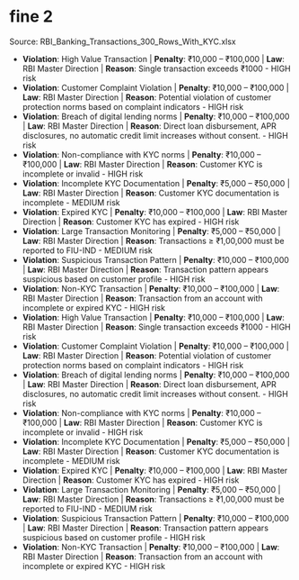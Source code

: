 # fine 2

Source: RBI_Banking_Transactions_300_Rows_With_KYC.xlsx

- **Violation**: High Value Transaction | **Penalty**: ₹10,000 – ₹100,000 | **Law**: RBI Master Direction | **Reason**: Single transaction exceeds ₹1000 - HIGH risk
- **Violation**: Customer Complaint Violation | **Penalty**: ₹10,000 – ₹100,000 | **Law**: RBI Master Direction | **Reason**: Potential violation of customer protection norms based on complaint indicators - HIGH risk
- **Violation**: Breach of digital lending norms | **Penalty**: ₹10,000 – ₹100,000 | **Law**: RBI Master Direction | **Reason**: Direct loan disbursement, APR disclosures, no automatic credit limit increases without consent. - HIGH risk
- **Violation**: Non-compliance with KYC norms | **Penalty**: ₹10,000 – ₹100,000 | **Law**: RBI Master Direction | **Reason**: Customer KYC is incomplete or invalid - HIGH risk
- **Violation**: Incomplete KYC Documentation | **Penalty**: ₹5,000 – ₹50,000 | **Law**: RBI Master Direction | **Reason**: Customer KYC documentation is incomplete - MEDIUM risk
- **Violation**: Expired KYC | **Penalty**: ₹10,000 – ₹100,000 | **Law**: RBI Master Direction | **Reason**: Customer KYC has expired - HIGH risk
- **Violation**: Large Transaction Monitoring | **Penalty**: ₹5,000 – ₹50,000 | **Law**: RBI Master Direction | **Reason**: Transactions ≥ ₹1,00,000 must be reported to FIU-IND - MEDIUM risk
- **Violation**: Suspicious Transaction Pattern | **Penalty**: ₹10,000 – ₹100,000 | **Law**: RBI Master Direction | **Reason**: Transaction pattern appears suspicious based on customer profile - HIGH risk
- **Violation**: Non-KYC Transaction | **Penalty**: ₹10,000 – ₹100,000 | **Law**: RBI Master Direction | **Reason**: Transaction from an account with incomplete or expired KYC - HIGH risk
- **Violation**: High Value Transaction | **Penalty**: ₹10,000 – ₹100,000 | **Law**: RBI Master Direction | **Reason**: Single transaction exceeds ₹1000 - HIGH risk
- **Violation**: Customer Complaint Violation | **Penalty**: ₹10,000 – ₹100,000 | **Law**: RBI Master Direction | **Reason**: Potential violation of customer protection norms based on complaint indicators - HIGH risk
- **Violation**: Breach of digital lending norms | **Penalty**: ₹10,000 – ₹100,000 | **Law**: RBI Master Direction | **Reason**: Direct loan disbursement, APR disclosures, no automatic credit limit increases without consent. - HIGH risk
- **Violation**: Non-compliance with KYC norms | **Penalty**: ₹10,000 – ₹100,000 | **Law**: RBI Master Direction | **Reason**: Customer KYC is incomplete or invalid - HIGH risk
- **Violation**: Incomplete KYC Documentation | **Penalty**: ₹5,000 – ₹50,000 | **Law**: RBI Master Direction | **Reason**: Customer KYC documentation is incomplete - MEDIUM risk
- **Violation**: Expired KYC | **Penalty**: ₹10,000 – ₹100,000 | **Law**: RBI Master Direction | **Reason**: Customer KYC has expired - HIGH risk
- **Violation**: Large Transaction Monitoring | **Penalty**: ₹5,000 – ₹50,000 | **Law**: RBI Master Direction | **Reason**: Transactions ≥ ₹1,00,000 must be reported to FIU-IND - MEDIUM risk
- **Violation**: Suspicious Transaction Pattern | **Penalty**: ₹10,000 – ₹100,000 | **Law**: RBI Master Direction | **Reason**: Transaction pattern appears suspicious based on customer profile - HIGH risk
- **Violation**: Non-KYC Transaction | **Penalty**: ₹10,000 – ₹100,000 | **Law**: RBI Master Direction | **Reason**: Transaction from an account with incomplete or expired KYC - HIGH risk